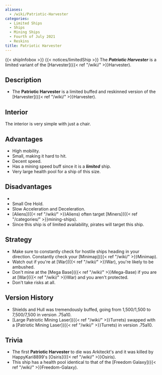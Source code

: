 ```yaml
---
aliases:
  - /wiki/Patriotic-Harvester
categories:
  - Limited Ships
  - Ships
  - Mining Ships
  - Fourth of July 2021
  - Reskins
title: Patriotic Harvester
---
```


{{< shipInfobox >}} {{< notices/limitedShip >}} The **_Patriotic Harvester_** is a limited variant of the [Harvester]({{< ref "/wiki/" >}}Harvester).

## Description

- The **Patriotic Harvester** is a limited buffed and reskinned version of the [Harvester]({{< ref "/wiki/" >}}Harvester).

## Interior

The interior is very simple with just a chair.

## Advantages

- High mobility.
- Small, making it hard to hit.
- Decent speed.
- Has a mining speed buff since it is a **_limited_** ship.
- Very large health pool for a ship of this size.

## Disadvantages

-
- Small Ore Hold.
- Slow Acceleration and Deceleration.
- [Aliens]({{< ref "/wiki/" >}}Aliens) often target [Miners]({{< ref "/categories/" >}}mining-ships).
- Since this ship is of limited availability, pirates will target this ship.

## Strategy

- Make sure to constantly check for hostile ships heading in your direction. Constantly check your [Minimap]({{< ref "/wiki/" >}}Minimap).
- Watch out if you're at [War]({{< ref "/wiki/" >}}War), you're likely to be ambushed.
- Don't mine at the [Mega Base]({{< ref "/wiki/" >}}Mega-Base) if you are at [War]({{< ref "/wiki/" >}}War) and you aren't protected.
- Don't take risks at all.

## Version History

- Shields and Hull was tremendously buffed, going from 1,500/1,500 to 7,500/7,500 in version .75a10.
- [Large Patriotic Mining Laser]({{< ref "/wiki/" >}}Turrets) swapped with a [Patriotic Mining Laser]({{< ref "/wiki/" >}}Turrets) in version .75a10.

## Trivia

- The first **Patriotic Harvester** to die was Arkiteckt's and it was killed by HappyKari8899's [Osiris]({{< ref "/wiki/" >}}Osiris).
- This ship has a health pool identical to that of the [Freedom Galaxy]({{< ref "/wiki/" >}}Freedom-Galaxy).
